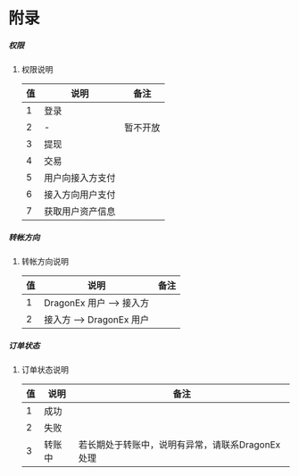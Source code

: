 # 附录

##### 权限

1. 权限说明

    | 值 | 说明 | 备注 |
    | --- | --- | --- |
    | 1 | 登录 | |
    | 2 | - | 暂不开放 |
    | 3 | 提现 | |
    | 4 | 交易 | |
    | 5 | 用户向接入方支付 | |
    | 6 | 接入方向用户支付 | |
    | 7 | 获取用户资产信息 |

##### 转帐方向

1. 转帐方向说明

    | 值 | 说明 | 备注 |
    | --- | --- | --- |
    | 1 | DragonEx 用户 --> 接入方 | |
    | 2 | 接入方 --> DragonEx 用户 | |
    
##### 订单状态

1. 订单状态说明

    | 值 | 说明 | 备注 |
    | --- | --- | --- |
    | 1 | 成功 | |
    | 2 | 失败 | |
    | 3 | 转账中 |若长期处于转账中，说明有异常，请联系DragonEx处理 |